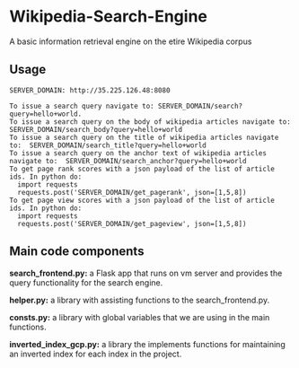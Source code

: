 # Wikipedia-Search-Engine

A basic information retrieval engine on the etire Wikipedia corpus

## Usage

```
SERVER_DOMAIN: http://35.225.126.48:8080

To issue a search query navigate to: SERVER_DOMAIN/search?query=hello+world.
To issue a search query on the body of wikipedia articles navigate to:  SERVER_DOMAIN/search_body?query=hello+world
To issue a search query on the title of wikipedia articles navigate to:  SERVER_DOMAIN/search_title?query=hello+world
To issue a search query on the anchor text of wikipedia articles navigate to:  SERVER_DOMAIN/search_anchor?query=hello+world
To get page rank scores with a json payload of the list of article ids. In python do:
  import requests
  requests.post('SERVER_DOMAIN/get_pagerank', json=[1,5,8])
To get page view scores with a json payload of the list of article ids. In python do:
  import requests
  requests.post('SERVER_DOMAIN/get_pageview', json=[1,5,8]) 
```

## Main code components
**search_frontend.py:** a Flask app that runs on vm server and provides the query functionality for the search engine.

**helper.py:** a library with assisting functions to the search_frontend.py.

**consts.py:** a library with global variables that we are using in the main functions.

**inverted_index_gcp.py:** a library the implements functions for maintaining an inverted index for each index in the project.
